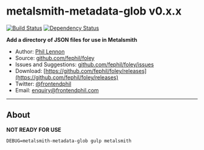 # metalsmith-metadata-glob v0.x.x

[![Build Status](https://travis-ci.org/fephil/metalsmith-metadata-glob.svg?branch=master)](https://travis-ci.org/fephil/metalsmith-metadata-glob)
[![Dependency Status](https://david-dm.org/fephil/metalsmith-metadata-glob.svg)](https://david-dm.org/fephil/metalsmith-metadata-glob)

**Add a directory of JSON files for use in Metalsmith**

* Author: [Phil Lennon](https://frontendphil.com)
* Source: [github.com/fephil/foley](https://github.com/fephil/foley)
* Issues and Suggestions: [github.com/fephil/foley/issues](https://github.com/fephil/foley/issues)
* Download: [https://github.com/fephil/foley/releases](https://github.com/fephil/foley/releases)
* Twitter: [@frontendphil](https://twitter.com/frontendphil)
* Email: [enquiry@frontendphil.com](mailto:enquiry@frontendphil.com)

***

## About

**NOT READY FOR USE**

`DEBUG=metalsmith-metadata-glob gulp metalsmith`
